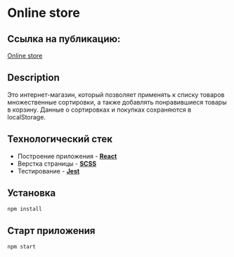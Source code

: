# Online store

## Ссылка на публикацию:

[Online store](https://ivansavdev.github.io/Online-store/online-store/)

## Description

Это интернет-магазин, который позволяет применять к списку товаров множественные сортировки, а также добавлять понравившиеся товары в корзину. Данные о сортировках и покупках сохраняются в localStorage.

## Технологический стек
- Построение приложения - **[React](https://reactjs.org/)**
- Верстка страницы - **[SCSS](https://sass-scss.ru/)**
- Тестирование - **[Jest](https://jestjs.io/ru/)**

## Установка

```
npm install
```

## Старт приложения

```
npm start
```
